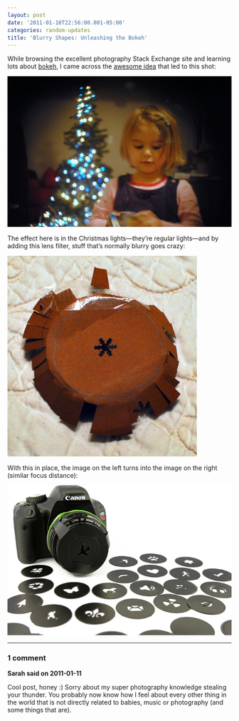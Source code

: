 ```yaml
---
layout: post
date: '2011-01-10T22:56:00.001-05:00'
categories: random-updates
title: 'Blurry Shapes: Unleashing the Bokeh'
---
```


While browsing the excellent photography Stack Exchange site and learning lots about [bokeh](http://photo.stackexchange.com/q/2706/380#2710), I came across the [awesome idea](http://www.diyphotography.net/diy_create_your_own_bokeh) that led to this shot:  

![](/assets/2011/DSC_0417.jpg)

The effect here is in the Christmas lights—they’re regular lights—and by adding this lens filter, stuff that’s normally blurry goes crazy:

![](/assets/2011/DSC_0445.jpg)

With this in place, the image on the left turns into the image on the right (similar focus distance):  

![](/assets/2011/bokeh-Kit-d47c.0000001289362640.jpg)

---

### 1 comment

**Sarah said on 2011-01-11**

Cool post, honey :)  Sorry about my super photography knowledge stealing your thunder.  You probably now know how I feel about every other thing in the world that is not directly related to babies, music or photography (and some things that are).

